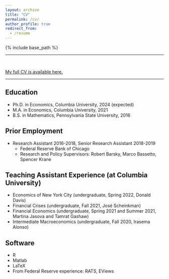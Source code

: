 ```yaml
---
layout: archive
title: "CV"
permalink: /cv/
author_profile: true
redirect_from:
  - /resume
---
```


{% include base_path %}


---

<br>

[My full CV is available here.](http://mattheweaston.github.io/files/cv_202201.pdf)


---


Education
------
* Ph.D. in Economics, Columbia University, 2024 (expected)
* M.A. in Economics, Columbia University, 2021
* B.S. in Mathematics, Pennsylvania State University, 2016




Prior Employment
------
* Research Assistant 2016-2018, Senior Research Assistant 2018-2019
  * Federal Reserve Bank of Chicago
  * Research and Policy Supervisors: Robert Barsky, Marco Bassetto, Spencer Krane




Teaching Assistant Experience (at Columbia University)
------
* Economics of New York City (undergraduate, Spring 2022, Donald Davis)
* Financial Crises (undergraduate, Fall 2021, José Scheinkman)
* Financial Economics (undergraduate, Spring 2021 and Summer 2021, Martina Jasova and Tamrat Gashaw)
* Intermediate Macroeconomics (undergraduate, Fall 2020, Irasema Alonso)
  



Software
------
* R
* Matlab
* LaTeX
* From Federal Reserve experience: RATS, EViews


